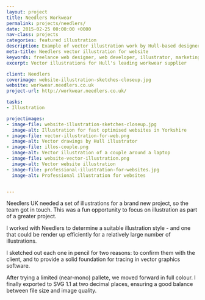 ```yaml
---
layout: project
title: Needlers Workwear
permalink: projects/needlers/
date: 2015-02-25 00:00:00 +0000
nav-class: projects
categories: featured illustration
description: Example of vector illustration work by Hull-based designer and illustrator, with hand drawn sketches.
meta-title: Needlers vector illustration for website
keywords: freelance web designer, web developer, illustrator, marketing agency, Hull
excerpt: Vector illustrations for Hull's leading workwear supplier

client: Needlers
coverimage: website-illustration-sketches-closeup.jpg
website: workwear.needlers.co.uk
project-url: http://workwear.needlers.co.uk/

tasks:
- Illustration

projectimages:
- image-file: website-illustration-sketches-closeup.jpg
  image-alt: Illustration for fast optimised websites in Yorkshire
- image-file: vector-illustration-for-web.png
  image-alt: Vector drawings by Hull illustrator
- image-file: illos-couple.png
  image-alt: Vector illustration of a couple around a laptop
- image-file: website-vector-illustration.png
  image-alt: Vector website illustration
- image-file: professional-illustration-for-websites.jpg
  image-alt: Professional illustration for websites


---
```


Needlers UK needed a set of illustrations for a brand new project, so the team got in touch. This was a fun opportunity to focus on illustration as part of a greater project.

I worked with Needlers to determine a suitable illustration style - and one that could be render up efficiently for a relatively large number of illustrations.

I sketched out each one in pencil for two reasons: to confirm them with the client, and to provide a solid foundation for tracing in vector graphics software.

After trying a limited (near-mono) pallete, we moved forward in full colour. I finally exported to SVG 1.1 at two decimal places, ensuring a good balance between file size and image quality.